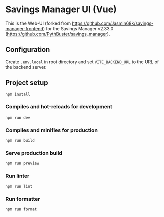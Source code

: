 # Savings Manager UI (Vue)

This is the Web-UI (forked from https://github.com/Jasmin68k/savings-manager-frontend) for the
Savings Manager v2.33.0 (https://github.com/PythBuster/savings_manager).


## Configuration

Create `.env.local` in root directory and set `VITE_BACKEND_URL` to the URL of the backend server.


## Project setup

```
npm install
```


### Compiles and hot-reloads for development

```
npm run dev
```

### Compiles and minifies for production

```
npm run build
```

### Serve production build

```
npm run preview
```

### Run linter

```
npm run lint
```

### Run formatter

```
npm run format
```